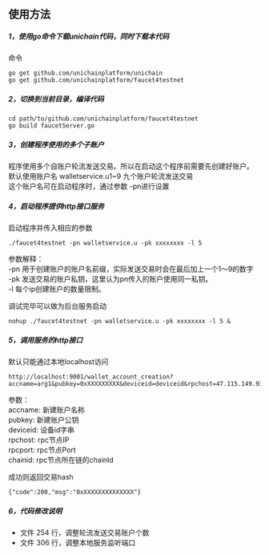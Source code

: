 ## 使用方法

##### 1，使用go命令下载unichain代码，同时下载本代码

命令  

```
go get github.com/unichainplatform/unichain
go get github.com/unichainplatform/faucet4testnet
```


##### 2，切换到当前目录，编译代码

```
cd path/to/github.com/unichainplatform/faucet4testnet
go build faucetServer.go
```

##### 3，创建程序使用的多个子账户

程序使用多个自账户轮流发送交易。所以在启动这个程序前需要先创建好账户。  
默认使用账户名 walletservice.u1~9 九个账户轮流发送交易  
这个账户名可在启动程序时，通过参数 -pn进行设置  

##### 4，启动程序提供http接口服务

启动程序并传入相应的参数  

```
./faucet4testnet -pn walletservice.u -pk xxxxxxxx -l 5
```

参数解释：  
-pn 用于创建账户的账户名前缀，实际发送交易时会在最后加上一个1～9的数字  
-pk 发送交易的账户私钥，这里认为pn传入的账户使用同一私钥。  
-l 每个ip创建账户的数量限制。  

调试完毕可以做为后台服务启动  

```
nohup ./faucet4testnet -pn walletservice.u -pk xxxxxxxx -l 5 &
```

##### 5，调用服务的http接口

默认只能通过本地localhost访问

```
http://localhost:9001/wallet_account_creation?accname=arg1&pubkey=0xXXXXXXXXX&deviceid=deviceid&rpchost=47.115.149.93&rpcport=8080&chainid=100
```

参数：  
accname: 新建账户名称  
pubkey: 新建账户公钥  
deviceid: 设备id字串  
rpchost: rpc节点IP  
rpcport: rpc节点Port  
chainid: rpc节点所在链的chainId


成功则返回交易hash  
```
{"code":200,"msg":"0xXXXXXXXXXXXXXX"}
```

##### 6，代码修改说明  

- 文件 254 行，调整轮流发送交易账户个数
- 文件 306 行，调整本地服务监听端口
